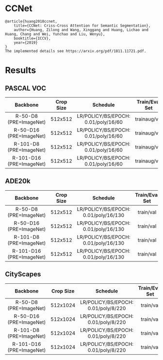 # CCNet
```
@article{huang2018ccnet,
    title={CCNet: Criss-Cross Attention for Semantic Segmentation},
    author={Huang, Zilong and Wang, Xinggang and Huang, Lichao and Huang, Chang and Wei, Yunchao and Liu, Wenyu},
    booktitle={ICCV},
    year={2019}
}
The implemented details see https://arxiv.org/pdf/1811.11721.pdf.
```


# Results

## PASCAL VOC
| Backbone                 | Crop Size  | Schedule                             | Train/Eval Set  | mIoU   | Download    |
| :-:                      | :-:        | :-:                                  | :-:             | :-:    | :-:         |
| R-50-D8 (PRE=ImageNet)   | 512x512    | LR/POLICY/BS/EPOCH: 0.01/poly/16/60  | trainaug/val    | -      | -           |
| R-50-D16 (PRE=ImageNet)  | 512x512    | LR/POLICY/BS/EPOCH: 0.01/poly/16/60  | trainaug/val    | -      | -           |
| R-101-D8 (PRE=ImageNet)  | 512x512    | LR/POLICY/BS/EPOCH: 0.01/poly/16/60  | trainaug/val    | -      | -           |
| R-101-D16 (PRE=ImageNet) | 512x512    | LR/POLICY/BS/EPOCH: 0.01/poly/16/60  | trainaug/val    | -      | -           |

## ADE20k
| Backbone                 | Crop Size  | Schedule                             | Train/Eval Set  | mIoU   | Download    |
| :-:                      | :-:        | :-:                                  | :-:             | :-:    | :-:         |
| R-50-D8 (PRE=ImageNet)   | 512x512    | LR/POLICY/BS/EPOCH: 0.01/poly/16/130 | train/val       | -      | -           |
| R-50-D16 (PRE=ImageNet)  | 512x512    | LR/POLICY/BS/EPOCH: 0.01/poly/16/130 | train/val       | -      | -           |
| R-101-D8 (PRE=ImageNet)  | 512x512    | LR/POLICY/BS/EPOCH: 0.01/poly/16/130 | train/val       | -      | -           |
| R-101-D16 (PRE=ImageNet) | 512x512    | LR/POLICY/BS/EPOCH: 0.01/poly/16/130 | train/val       | -      | -           |

## CityScapes
| Backbone                 | Crop Size  | Schedule                             | Train/Eval Set  | mIoU   | Download    |
| :-:                      | :-:        | :-:                                  | :-:             | :-:    | :-:         |
| R-50-D8 (PRE=ImageNet)   | 512x1024   | LR/POLICY/BS/EPOCH: 0.01/poly/8/220  | train/val       | -      | -           |
| R-50-D16 (PRE=ImageNet)  | 512x1024   | LR/POLICY/BS/EPOCH: 0.01/poly/8/220  | train/val       | -      | -           |
| R-101-D8 (PRE=ImageNet)  | 512x1024   | LR/POLICY/BS/EPOCH: 0.01/poly/8/220  | train/val       | -      | -           |
| R-101-D16 (PRE=ImageNet) | 512x1024   | LR/POLICY/BS/EPOCH: 0.01/poly/8/220  | train/val       | -      | -           |